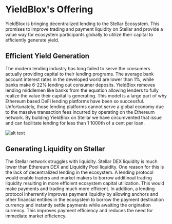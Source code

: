 # YieldBlox's Offering
YieldBlox is bringing decentralized lending to the Stellar Ecosystem. This promises to improve trading and payment liquidity on Stellar and provide a value way for ecosystem participants globally to utilize their capital to efficiently generate yield. 

## Efficient Yield Generation
The modern lending industry has long failed to serve the consumers actually providing capital to their lending programs. The average bank account interest rates in the developed world are lower than 1%, while banks make 6-22% lending out consumer deposits. YieldBlox removes lending middlemen like banks from the equation allowing lenders to fully realize the value their capital is generating. This model is a large part of why Ethereum based DeFi lending platforms have been so successful. Unfortunately, those lending platforms cannot serve a global economy due to the massive transaction fees incurred by operating on the Ethereum network. By building YieldBlox on Stellar we have circumvented that issue and can facilitate lending for less than 1 1000th of a cent per loan.

 ![alt text](https://raw.githubusercontent.com/optionblox/yieldblox-docs/main/media/High-Level%20YBX%20protocol.png "YBX Protocol")

 ## Generating Liquidity on Stellar
 The Stellar network struggles with liquidity. Stellar DEX liquidity is much lower than Ethereum DEX and Liquidity Pool liquidity. One reason for this is the lack of decentralized lending in the ecosystem. A lending protocol would enable traders and market makers to borrow additinoal trading liquidity resulting in more efficient ecosystem capital utilization. This would make payments and trading much more efficient. In addition, a lending protocol inherrently improves payment liquidity by allowing anchors and other financial entities in the ecosystem to borrow the payment destination currency and instantly settle payments while awaiting the origination currency. This improves payment efficiency and reduces the need for immediate market efficiency.   